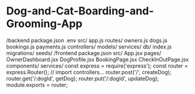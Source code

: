 # Dog-and-Cat-Boarding-and-Grooming-App
/backend
  package.json
  .env
  src/
    app.js
    routes/
      owners.js
      dogs.js
      bookings.js
      payments.js
    controllers/
    models/
    services/
    db/
      index.js
      migrations/
      seeds/
/frontend
  package.json
  src/
    App.jsx
    pages/
      OwnerDashboard.jsx
      DogProfile.jsx
      BookingPage.jsx
      CheckInOutPage.jsx
    components/
    services/
    const express = require('express');
const router = express.Router();
// import controllers…
router.post('/', createDog);
router.get('/:dogId', getDog);
router.put('/:dogId', updateDog);
module.exports = router;


